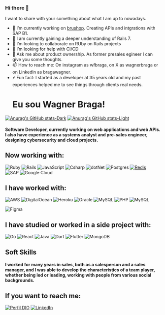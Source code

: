 ### Hi there 👋

I want to share with your something about what I am up to nowadays.

- 🔭 I’m currently working on [brushop]. Creating APIs and intgrations with SAP B1.
- 🌱 I am currently gaining a deeper understanding of Rails 7.
- 👯 I’m looking to collaborate on RUby on Rails projects
- 🤔 I’m looking for help with CI/CD
- 💬 Ask me about product ownership. As former presales egineer I can give you some thoughts.
- 📫 How to reach me: On instagram as wfbraga, on X as wagnerbraga or on LinkedIn as bragawagner.
- ⚡ Fun fact: I started as a developer at 35 years old and my past experiences helped me to see things through clients real needs.
  # Eu sou Wagner Braga!

[![Anurag's GitHub stats-Dark](https://github-readme-stats-alpha-taupe.vercel.app/api?username=wfbraga&show_icons=true&theme=dark#gh-dark-mode-only)](https://github.com/wfbraga/github-readme-stats#gh-dark-mode-only)
[![Anurag's GitHub stats-Light](https://github-readme-stats-alpha-taupe.vercel.app/api?username=wfbraga&show_icons=true&theme=default#gh-light-mode-only)](https://github.com/wfbraga/github-readme-stats#gh-light-mode-only)
#### Software Developer, currently working on web applications and web APIs. I also have experience as a systems analyst and pre-sales engineer, designing cybersecurity and cloud projects.

## Now working with:
![Ruby](https://img.shields.io/badge/ruby-%23CC342D.svg?style=for-the-badge&logo=ruby&logoColor=white)
![Rails](https://img.shields.io/badge/rails-%23CC0000.svg?style=for-the-badge&logo=ruby-on-rails&logoColor=white)
![JavaScript](https://img.shields.io/badge/JavaScript-F7DF1E?logo=javascript&logoColor=000)
![Csharp](https://img.shields.io/badge/CSharp-%23934B8E?style=flat-square&labelColor=%23414141&logo=csharp&logoColor=white)
![dotNet](https://img.shields.io/badge/.NET-%23631F74?style=flat-square&labelColor=%23414141&logo=dotnet&logoColor=white)
![Postgres](https://img.shields.io/badge/postgres-%23316192.svg?style=for-the-badge&logo=postgresql&logoColor=white)
[![Redis](https://img.shields.io/badge/Redis-%23DD0031.svg?logo=redis&logoColor=white)](#)
![SAP](https://img.shields.io/badge/SAP-0FAAFF?logo=sap&logoColor=fff)
![Google Cloud](https://img.shields.io/badge/Google%20Cloud-%234285F4.svg?logo=google-cloud&logoColor=white)


## I have worked with:
![AWS](https://img.shields.io/badge/AWS-%23FF9900.svg?logo=amazon-web-services&logoColor=white)
![DigitalOcean](https://img.shields.io/badge/DigitalOcean-%230167ff.svg?logo=digitalOcean&logoColor=white)
![Heroku](https://img.shields.io/badge/Heroku-430098?logo=heroku&logoColor=fffe)
![Oracle](https://img.shields.io/badge/Oracle-F80000?logo=oracle&logoColor=fff)
![MySQL](https://img.shields.io/badge/MySQL-4479A1?logo=mysql&logoColor=fff)
![PHP](https://img.shields.io/badge/php-%23777BB4.svg?style=for-the-badge&logo=php&logoColor=white)
![MySQL](https://img.shields.io/badge/mysql-4479A1.svg?style=for-the-badge&logo=mysql&logoColor=white)

![Figma](https://img.shields.io/badge/Figma-696969?style=for-the-badge&logo=figma&logoColor=figma)

## I have studied or worked in a side project with:
![Go](https://img.shields.io/badge/Go-%2300ADD8.svg?&logo=go&logoColor=white)
![React](https://img.shields.io/badge/React-%2320232a.svg?logo=react&logoColor=%2361DAFB)
![Java](https://img.shields.io/badge/Java-%23ED8B00.svg?logo=openjdk&logoColor=white)
![Dart](https://img.shields.io/badge/Dart-%230175C2.svg?logo=dart&logoColor=white)
![Flutter](https://img.shields.io/badge/Flutter-02569B?logo=flutter&logoColor=fff)
![MongoDB](https://img.shields.io/badge/MongoDB-%234ea94b.svg?logo=mongodb&logoColor=white)


## Soft Skills

#### I worked for many years in sales, both as a salesperson and a sales manager, and I was able to develop the characteristics of a team player, whether being led or leading, working with people from various social backgrounds.

## If you want to reach me:

[![Perfil DIO](https://img.shields.io/badge/-Meu%20Perfil%20na%20DIO-30A3DC?style=for-the-badge)](https://web.dio.me/users/wfbraga)
[![LinkedIn](https://img.shields.io/badge/-LinkedIn-%230A66C2?style=flat-square&labelColor=%230A66C2&logo=linkedin&logoColor=black&link=https://www.linkedin.com/in/arthurgalanti/)](https://www.linkedin.com/in/bragawagner/)

[brushop]: <https://www.brushop.com.py/>
